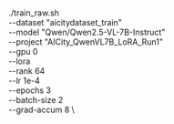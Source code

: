 ##### 


./train_raw.sh \
    --dataset "aicitydataset_train" \
    --model "Qwen/Qwen2.5-VL-7B-Instruct" \
    --project "AICity_QwenVL7B_LoRA_Run1" \
    --gpu 0 \
    --lora \
    --rank 64 \
    --lr 1e-4 \
    --epochs 3 \
    --batch-size 2 \
    --grad-accum 8 \
    

